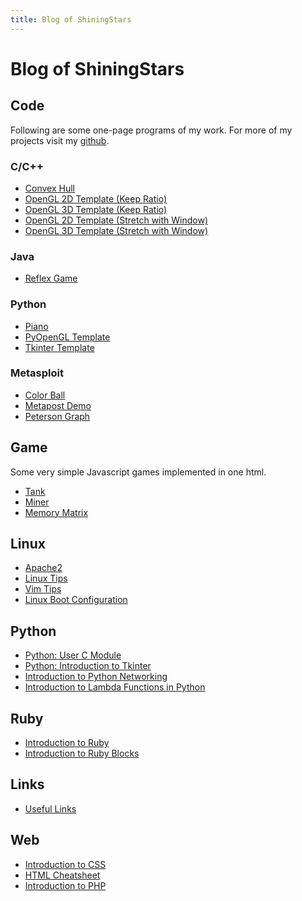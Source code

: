 ```yaml
---
title: Blog of ShiningStars
---
```


# Blog of ShiningStars

## Code

Following are some one-page programs of my work.
For more of my projects visit my [github](https://github.com/yczhangsjtu).

### C/C++
* [Convex Hull](code/cpp/convex_hull.html)
* [OpenGL 2D Template (Keep Ratio)](code/cpp/opengl_2d_ratio.html)
* [OpenGL 3D Template (Keep Ratio)](code/cpp/opengl_3d_ratio.html)
* [OpenGL 2D Template (Stretch with Window)](code/cpp/opengl_2d_stretch.html)
* [OpenGL 3D Template (Stretch with Window)](code/cpp/opengl_3d_stretch.html)

### Java
* [Reflex Game](code/java/reflex.html)

### Python
* [Piano](code/python/piano.html)
* [PyOpenGL Template](code/python/pyopengl_template.html)
* [Tkinter Template](code/python/tkinter_template.html)

### Metasploit
* [Color Ball](code/metapost/color_ball.html)
* [Metapost Demo](code/metapost/demo.html)
* [Peterson Graph](code/metapost/peterson.html)

## Game

Some very simple Javascript games implemented in one html.

* [Tank](game/tank.html)
* [Miner](game/mine_weeper.html)
* [Memory Matrix](game/memory_matrix.html)

## Linux

* [Apache2](linux/apache2.html)
* [Linux Tips](linux/tips.html)
* [Vim Tips](linux/vim.html)
* [Linux Boot Configuration](linux/linux_boot_config.html)

## Python

* [Python: User C Module](python/user_c_module.html)
* [Python: Introduction to Tkinter](python/tkinter.html)
* [Introduction to Python Networking](python/networking.html)
* [Introduction to Lambda Functions in Python](python/lambda.html)

## Ruby

* [Introduction to Ruby](ruby/introduction.html)
* [Introduction to Ruby Blocks](ruby/block.html)

## Links

* [Useful Links](resources/links.html)

## Web

* [Introduction to CSS](web/css.html)
* [HTML Cheatsheet](web/html.html)
* [Introduction to PHP](web/php.html)

